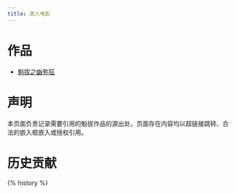 ```yaml
---
title: 真人电影
---
```

# 作品
- [魁拔之幽弥狂](魁拔之幽弥狂)

# 声明
本页面负责记录需要引用的魁拔作品的源出处，页面存在内容均以超链接跳转、合法的嵌入框嵌入或授权引用。

# 历史贡献
{% history %}
